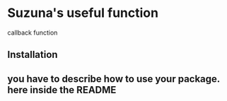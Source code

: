 # Suzuna's useful function

callback function

## Installation

## you have to describe how to use your package. here inside the README
